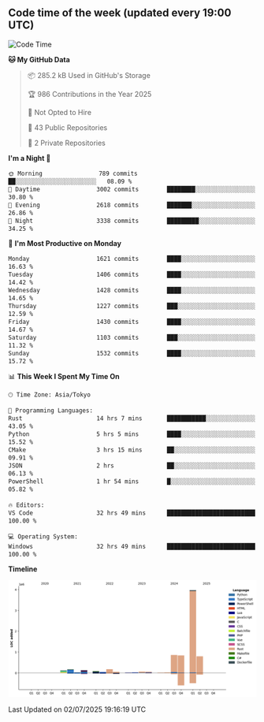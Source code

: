 ## Code time of the week (updated every 19:00 UTC)

<!--START_SECTION:waka-->
![Code Time](http://img.shields.io/badge/Code%20Time-5%2C109%20hrs%2036%20mins-blue)

**🐱 My GitHub Data** 

> 📦 285.2 kB Used in GitHub's Storage 
 > 
> 🏆 986 Contributions in the Year 2025
 > 
> 🚫 Not Opted to Hire
 > 
> 📜 43 Public Repositories 
 > 
> 🔑 2 Private Repositories 
 > 
**I'm a Night 🦉** 

```text
🌞 Morning                789 commits         ██░░░░░░░░░░░░░░░░░░░░░░░   08.09 % 
🌆 Daytime                3002 commits        ████████░░░░░░░░░░░░░░░░░   30.80 % 
🌃 Evening                2618 commits        ███████░░░░░░░░░░░░░░░░░░   26.86 % 
🌙 Night                  3338 commits        █████████░░░░░░░░░░░░░░░░   34.25 % 
```
📅 **I'm Most Productive on Monday** 

```text
Monday                   1621 commits        ████░░░░░░░░░░░░░░░░░░░░░   16.63 % 
Tuesday                  1406 commits        ████░░░░░░░░░░░░░░░░░░░░░   14.42 % 
Wednesday                1428 commits        ████░░░░░░░░░░░░░░░░░░░░░   14.65 % 
Thursday                 1227 commits        ███░░░░░░░░░░░░░░░░░░░░░░   12.59 % 
Friday                   1430 commits        ████░░░░░░░░░░░░░░░░░░░░░   14.67 % 
Saturday                 1103 commits        ███░░░░░░░░░░░░░░░░░░░░░░   11.32 % 
Sunday                   1532 commits        ████░░░░░░░░░░░░░░░░░░░░░   15.72 % 
```


📊 **This Week I Spent My Time On** 

```text
🕑︎ Time Zone: Asia/Tokyo

💬 Programming Languages: 
Rust                     14 hrs 7 mins       ███████████░░░░░░░░░░░░░░   43.05 % 
Python                   5 hrs 5 mins        ████░░░░░░░░░░░░░░░░░░░░░   15.52 % 
CMake                    3 hrs 15 mins       ██░░░░░░░░░░░░░░░░░░░░░░░   09.91 % 
JSON                     2 hrs               ██░░░░░░░░░░░░░░░░░░░░░░░   06.13 % 
PowerShell               1 hr 54 mins        █░░░░░░░░░░░░░░░░░░░░░░░░   05.82 % 

🔥 Editors: 
VS Code                  32 hrs 49 mins      █████████████████████████   100.00 % 

💻 Operating System: 
Windows                  32 hrs 49 mins      █████████████████████████   100.00 % 
```

**Timeline**

![Lines of Code chart](https://raw.githubusercontent.com/SARDONYX-sard/SARDONYX-sard/main/assets/bar_graph.png)


 Last Updated on 02/07/2025 19:16:19 UTC
<!--END_SECTION:waka-->
